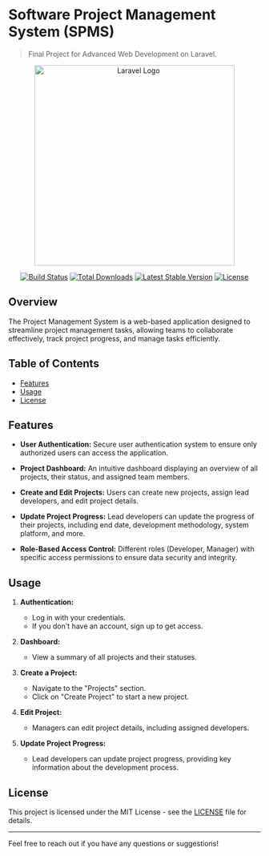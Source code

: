 # Software Project Management System (SPMS)
> Final Project for Advanced Web Development on Laravel.

<p align="center"><a href="https://laravel.com" target="_blank"><img src="https://raw.githubusercontent.com/laravel/art/master/logo-lockup/5%20SVG/2%20CMYK/1%20Full%20Color/laravel-logolockup-cmyk-red.svg" width="400" alt="Laravel Logo"></a></p>

<p align="center">
<a href="https://github.com/laravel/framework/actions"><img src="https://github.com/laravel/framework/workflows/tests/badge.svg" alt="Build Status"></a>
<a href="https://packagist.org/packages/laravel/framework"><img src="https://img.shields.io/packagist/dt/laravel/framework" alt="Total Downloads"></a>
<a href="https://packagist.org/packages/laravel/framework"><img src="https://img.shields.io/packagist/v/laravel/framework" alt="Latest Stable Version"></a>
<a href="https://packagist.org/packages/laravel/framework"><img src="https://img.shields.io/packagist/l/laravel/framework" alt="License"></a>
</p>

## Overview

The Project Management System is a web-based application designed to streamline project management tasks, allowing teams to collaborate effectively, track project progress, and manage tasks efficiently.

## Table of Contents

- [Features](#features)
- [Usage](#usage)
- [License](#license)

## Features

- **User Authentication:** Secure user authentication system to ensure only authorized users can access the application.

- **Project Dashboard:** An intuitive dashboard displaying an overview of all projects, their status, and assigned team members.

- **Create and Edit Projects:** Users can create new projects, assign lead developers, and edit project details.

- **Update Project Progress:** Lead developers can update the progress of their projects, including end date, development methodology, system platform, and more.

- **Role-Based Access Control:** Different roles (Developer, Manager) with specific access permissions to ensure data security and integrity.

## Usage

1. **Authentication:**
   - Log in with your credentials.
   - If you don't have an account, sign up to get access.

2. **Dashboard:**
   - View a summary of all projects and their statuses.

3. **Create a Project:**
   - Navigate to the "Projects" section.
   - Click on "Create Project" to start a new project.

4. **Edit Project:**
   - Managers can edit project details, including assigned developers.

5. **Update Project Progress:**
   - Lead developers can update project progress, providing key information about the development process.

## License

This project is licensed under the MIT License - see the [LICENSE](LICENSE) file for details.

---

Feel free to reach out if you have any questions or suggestions!
